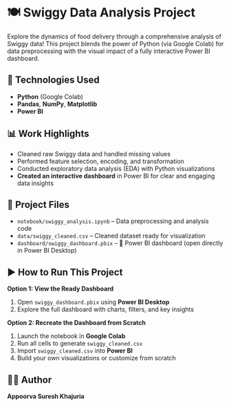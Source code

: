 # 🍽️ Swiggy Data Analysis Project

Explore the dynamics of food delivery through a comprehensive analysis of Swiggy data! This project blends the power of Python (via Google Colab) for data preprocessing with the visual impact of a fully interactive Power BI dashboard.


## 🧪 Technologies Used

* **Python** (Google Colab)
* **Pandas**, **NumPy**, **Matplotlib**
* **Power BI**

## 📊 Work Highlights

* Cleaned raw Swiggy data and handled missing values
* Performed feature selection, encoding, and transformation
* Conducted exploratory data analysis (EDA) with Python visualizations
* **Created an interactive dashboard** in Power BI for clear and engaging data insights

## 📂 Project Files

* `notebook/swiggy_analysis.ipynb` – Data preprocessing and analysis code
* `data/swiggy_cleaned.csv` – Cleaned dataset ready for visualization
* `dashboard/swiggy_dashboard.pbix` – 🚀 Power BI dashboard (open directly in Power BI Desktop)

## ▶️ How to Run This Project


**Option 1: View the Ready Dashboard**
1. Open `swiggy_dashboard.pbix` using **Power BI Desktop**
2. Explore the full dashboard with charts, filters, and key insights

**Option 2: Recreate the Dashboard from Scratch**
1. Launch the notebook in **Google Colab**
2. Run all cells to generate `swiggy_cleaned.csv`
3. Import `swiggy_cleaned.csv` into **Power BI**
4. Build your own visualizations or customize from scratch

## 👩‍💻 Author

**Appoorva Suresh Khajuria**


